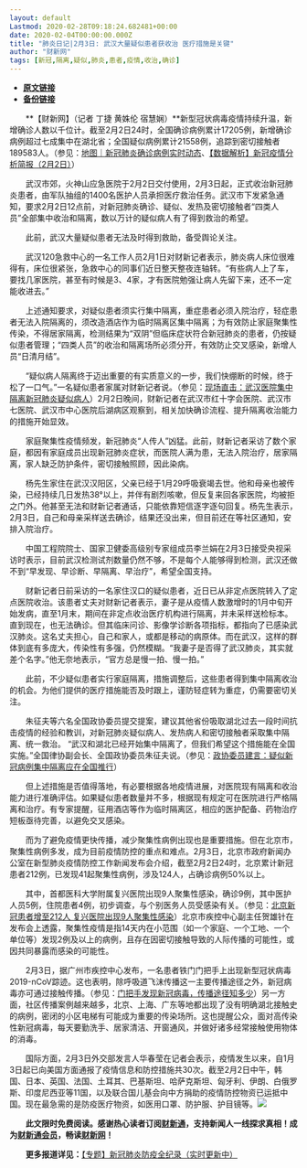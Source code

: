 ```yaml
---
layout: default
Lastmod: 2020-02-28T09:18:24.682481+00:00
date: 2020-02-04T00:00:00.000Z
title: "肺炎日记|2月3日: 武汉大量疑似患者获收治 医疗措施是关键"
author: "财新网"
tags: [新冠,隔离,疑似,肺炎,患者,疫情,收治,确诊]
---
```


* [**原文链接**](http://www.caixin.com/2020-02-04/101511212.html)
* [**备份链接**](https://web.archive.org/web/20200204085039/http://www.caixin.com/2020-02-04/101511212.html)


　　**【财新网】（记者 丁捷 黄姝伦 宿慧娴）**新型冠状病毒疫情持续升温，新增确诊人数以千位计。截至2月2日24时，全国确诊病例累计17205例，新增确诊病例超过七成集中在湖北省；全国疑似病例累计21558例，追踪到密切接触者189583人。（参见：[地图｜新冠肺炎确诊病例实时动态](http://datanews.caixin.com/2020-01-20/101506236.html)、[【数据解析】新冠疫情分析简报（2月2日）](http://database.caixin.com/2020-02-03/101510963.html)）

　　武汉市郊，火神山应急医院于2月2日交付使用，2月3日起，正式收治新冠肺炎患者，由军队抽组的1400名医护人员承担医疗救治任务。武汉市下发紧急通知，要求2月2日12点前，对新冠肺炎确诊、疑似、发热及密切接触者“四类人员”全部集中收治和隔离，数以万计的疑似病人有了得到救治的希望。

　　此前，武汉大量疑似患者无法及时得到救助，备受舆论关注。

　　武汉120急救中心的一名工作人员2月1日对财新记者表示，肺炎病人床位很难得有，床位很紧张，急救中心的同事们近日整天整夜连轴转。“有些病人上了车，要找几家医院，甚至有时候是3、4家，才有医院勉强让病人先留下来，还不一定能收进去。”

　　上述通知要求，对疑似患者须实行集中隔离，重症患者必须入院治疗，轻症患者无法入院隔离的，须改造酒店作为临时隔离区集中隔离；为有效防止家庭聚集性传染，不得居家隔离，检测结果为“双阴”但临床症状符合新冠肺炎的患者，仍按疑似患者管理；“四类人员”的收治和隔离场所必须分开，有效防止交叉感染，新增人员“日清月结”。

　　“疑似病人隔离终于迈出重要的有实质意义的一步，我们快绷断的时候，终于松了一口气。”一名疑似患者家属对财新记者说。（参见：[现场直击：武汉医院集中隔离新冠肺炎疑似病人](http://www.caixin.com/2020-02-03/101510762.html)）2月2日晚间，财新记者在武汉市红十字会医院、武汉市七医院、武汉市中心医院后湖病区观察到，相关加快确诊流程、提升隔离收治能力的措施开始显效。

　　家庭聚集性疫情频发，新冠肺炎“人传人”凶猛。此前，财新记者采访了数个家庭，都因有家庭成员出现新冠肺炎症状，而医院人满为患，无法入院治疗，居家隔离，家人缺乏防护条件，密切接触照顾，因此染病。

　　杨先生家住在武汉汉阳区，父亲已经于1月29呼吸衰竭去世。他和母亲也被传染，已经持续几日发热38°以上，并伴有剧烈咳嗽，但反复来回各家医院，均被拒之门外。他甚至无法和财新记者通话，只能依靠短信逐字逐句回复。杨先生表示，2月3日，自己和母亲采样送去确诊，结果还没出来，但目前还在等社区通知，安排入院治疗。

　　中国工程院院士、国家卫健委高级别专家组成员李兰娟在2月3日接受央视采访时表示，目前武汉检测试剂数量仍然不够，不是每个人能够得到检测，武汉还做不到“早发现、早诊断、早隔离、早治疗”，希望全国支持。

　　财新记者日前采访的一名家住汉口的疑似患者，近日已从非定点医院转入了定点医院收治。该患者丈夫对财新记者表示，妻子是从疫情人数激增时的1月中旬开始发病，直至1月末，期间在非定点收治医疗机构进行隔离，并未采样送检标本。直到现在，也无法确诊。但其临床问诊、影像学诊断各项指标，都指向了已感染武汉肺炎。这名丈夫担心，自己和家人，或都是移动的病原体。而在武汉，这样的群体到底有多庞大，传染性有多强，仍然模糊。“我妻子是否得了武汉肺炎，其实就差个名字。”他无奈地表示，“官方总是慢一拍、慢一拍。”

　　此前，不少疑似患者实行家庭隔离，措施调整后，这些患者得到集中隔离收治的机会。为他们提供的医疗措施能否及时跟上，谨防轻症转为重症，仍需要密切关注。

　　朱征夫等六名全国政协委员提交提案，建议其他省份吸取湖北过去一段时间抗击疫情的经验和教训，对新冠肺炎疑似病人、发热病人和密切接触者采取集中隔离、统一救治。 “武汉和湖北已经开始集中隔离了，但我们希望这个措施能在全国实施。”全国律协副会长、全国政协委员朱征夫说。（参见：[政协委员建言：疑似新冠病例集中隔离应在全国推行](http://www.caixin.com/2020-02-03/101510913.html)）

　　但上述措施是否值得落地，有必要根据各地疫情进展，对医院现有隔离和收治能力进行准确评估。如果疑似患者数量并不多，根据现有规定可在医院进行严格隔离和治疗。有专家提醒，征用酒店等作为临时隔离区，相应的医护配备、药物治疗短板亟待完善，以避免交叉感染。

　　而为了避免疫情更快传播，减少聚集性病例出现也是重要措施。但在北京市，聚集性病例多发，成为目前疫情防控的重点和难点。2月3日，北京市政府新闻办公室在新型肺炎疫情防控工作新闻发布会介绍，截至2月2日24时，北京累计新冠患者212例，已发现41起聚集性病例，涉及124人，占确诊病例50%以上。

　　其中，首都医科大学附属复兴医院出现9人聚集性感染，确诊9例，其中医护人员5例，住院患者4例，初步调查，与个别医务人员受感染有关。（参见：[北京新冠患者增至212人 复兴医院出现9人聚集性感染](http://www.caixin.com/2020-02-03/101511039.html)）北京市疾控中心副主任贺雄针在发布会上透露，聚集性疫情是指14天内在小范围（如一个家庭、一个工地、一个单位等）发现2例及以上的病例，且存在因密切接触导致的人际传播的可能性，或因共同暴露而感染的可能性。

　　2月3日，据广州市疾控中心发布，一名患者铁门门把手上出现新型冠状病毒2019-nCoV踪迹。这也表明，除呼吸道飞沫传播这一主要传播途径之外，新冠病毒亦可通过接触传播。（参见：[门把手发现新冠病毒，传播途径知多少](http://www.caixin.com/2020-02-03/101510990.html)）另一方面，社区传播案例越来越多，北京、上海、广东等地都出现了没有明确湖北接触史的病例，密闭的小区电梯有可能成为重要的传染场所。这也提醒公众，面对高传染性新冠病毒，每天要勤洗手、居家清洁、开窗通风，并做好诸多经常接触使用物体的消毒。

　　国际方面，2月3日外交部发言人华春莹在记者会表示，疫情发生以来，自1月3日起已向美国方面通报了疫情信息和防控措施共30次。截至2月2日中午，韩国、日本、英国、法国、土耳其、巴基斯坦、哈萨克斯坦、匈牙利、伊朗、白俄罗斯、印度尼西亚等11国，以及联合国儿基会向中方捐助的疫情防控物资已运抵中国。现在最急需的是防疫医疗物资，如医用口罩、防护服、护目镜等。[![](/images/post/d02a42d9cb3dec9320e5f550278911c7.ico)](http://www.caixin.com/2020-02-04/101511212.html)

　　**此文限时免费阅读。感谢热心读者订阅[财新通](http://mall.caixin.com/mall/web/product/product.html?id=733&originReferrer=appfree&channelSource=appfree)，支持新闻人一线探求真相！成为[财新通会员](http://mall.caixin.com/mall/web/list/list.html?type=127&originReferrer=appfree&channelSource=appfree)，畅读[财新网](https://datayi.cn/1lnZaaidYRRn)！**

　　**更多报道详见：**[【专题】新冠肺炎防疫全纪录（实时更新中）](http://m.app.caixin.com/m_topic_detail/1473.html)

